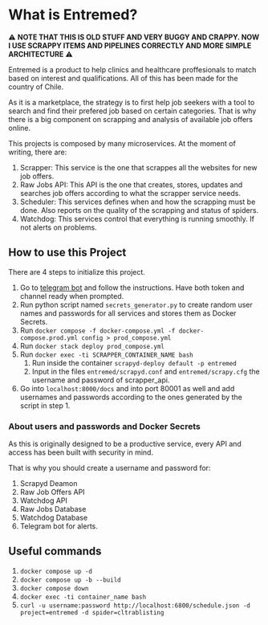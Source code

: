# What is Entremed?

:warning: <b>NOTE THAT THIS IS OLD STUFF AND VERY BUGGY AND CRAPPY. NOW I USE SCRAPPY ITEMS AND PIPELINES CORRECTLY AND MORE SIMPLE ARCHITECTURE</b> :warning:


Entremed is a product to help clinics and healthcare proffesionals to match based
on interest and qualifications. All of this has been made for the country of Chile.

As it is a marketplace, the strategy is to first help job seekers with a tool
to search and find their prefered job based on certain categories. That is why there is
a big component on scrapping and analysis of available job offers online.

This projects is composed by many microservices. At the moment of writing, there
are:

1. Scrapper: This service is the one that scrappes all the websites for new job offers.
2. Raw Jobs API: This API is the one that creates, stores, updates and searches job
offers according to what the scrapper service needs.
3. Scheduler: This services defines when and how the scrapping must be done. Also
reports on the quality of the scrapping and status of spiders.
4. Watchdog: This services control that everything is running smoothly. If not alerts
on problems.

## How to use this Project

There are 4 steps to initialize this project.
1. Go to [telegram bot](https://core.telegram.org/bots/tutorial#obtain-your-bot-token)
and follow the instructions. Have both token and channel ready when prompted.
2. Run python script named `secrets_generator.py` to create random user names and passwords
for all services and stores them as Docker Secrets.
3. Run `docker compose -f docker-compose.yml -f docker-compose.prod.yml config > prod_compose.yml`
4. Run `docker stack deploy prod_compose.yml`
5. Run `docker exec -ti SCRAPPER_CONTAINER_NAME bash`
    1. Run inside the container `scrapyd-deploy default -p entremed`
    2. Input in the files `entremed/scrapyd.conf` and `entremed/scrapy.cfg` the
    username and password of scrapper_api.
6. Go into `localhost:8000/docs` and into port 80001 as well and add usernames and passwords
according to the ones generated by the script in step 1.

### About users and passwords and Docker Secrets

As this is originally designed to be a productive service, every API and access has
been built with security in mind.

That is why you should create a username and password for:
1. Scrapyd Deamon
2. Raw Job Offers API
3. Watchdog API
4. Raw Jobs Database
5. Watchdog Database
6. Telegram bot for alerts.


## Useful commands

1. `docker compose up -d`
2. `docker compose up -b --build`
3. `docker compose down`
4. `docker exec -ti container_name bash `
5. `curl -u username:password http://localhost:6800/schedule.json -d project=entremed -d spider=cltrablisting`
